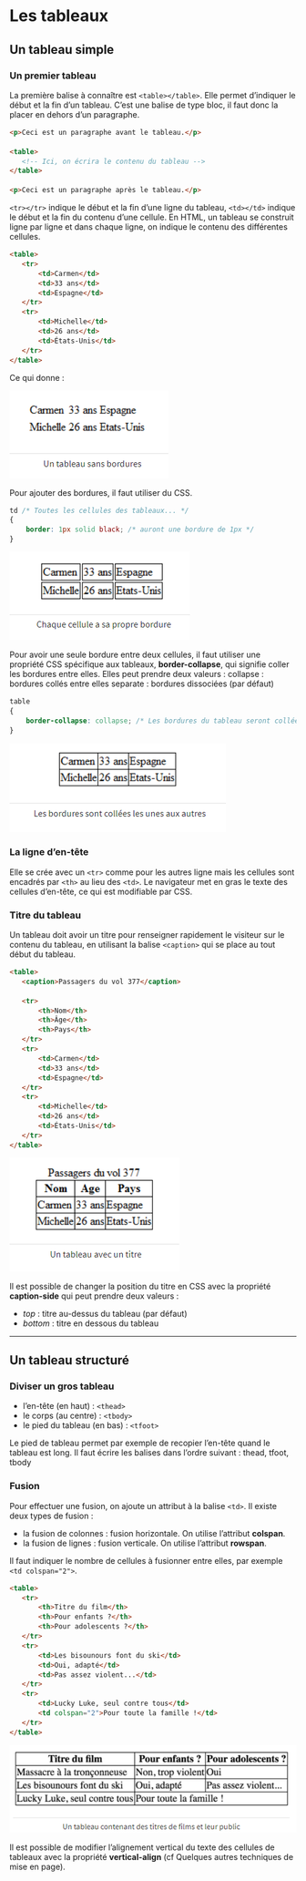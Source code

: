# Les tableaux

## Un tableau simple

### Un premier tableau
La première balise à connaître est `<table></table>`. Elle permet d’indiquer le début et la fin d’un tableau. C’est une balise de type bloc, il faut donc la placer en dehors d’un paragraphe.

```html
<p>Ceci est un paragraphe avant le tableau.</p>

<table>
   <!-- Ici, on écrira le contenu du tableau -->
</table>

<p>Ceci est un paragraphe après le tableau.</p>
```

`<tr></tr>` indique le début et la fin d’une ligne du tableau, `<td></td>` indique le début et la fin du contenu d’une cellule. En HTML, un tableau se construit ligne par ligne et dans chaque ligne, on indique le contenu des différentes cellules.

```html
<table>
   <tr>
       <td>Carmen</td>
       <td>33 ans</td>
       <td>Espagne</td>
   </tr>
   <tr>
       <td>Michelle</td>
       <td>26 ans</td>
       <td>États-Unis</td>
   </tr>
</table>
```

Ce qui donne :

![Premier tableau](images/tableau1.png)

Pour ajouter des bordures, il faut utiliser du CSS.

```css
td /* Toutes les cellules des tableaux... */
{
    border: 1px solid black; /* auront une bordure de 1px */
}
```
![Premier tableau](images/tableau2.png)

Pour avoir une seule bordure entre deux cellules, il faut utiliser une propriété CSS spécifique aux tableaux, **border-collapse**, qui signifie coller les bordures entre elles. Elles peut prendre deux valeurs :
collapse : bordures collés entre elles
separate : bordures dissociées (par défaut)

```css
table
{
    border-collapse: collapse; /* Les bordures du tableau seront collées (plus joli) */
}
```
![Premier tableau](images/tableau3.png)

### La ligne d’en-tête
Elle se crée avec un `<tr>` comme pour les autres ligne mais les cellules sont encadrés par `<th>` au lieu des `<td>`. Le navigateur met en gras le texte des cellules d’en-tête, ce qui est modifiable par CSS.

### Titre du tableau
Un tableau doit avoir un titre pour renseigner rapidement le visiteur sur le contenu du tableau, en utilisant la balise `<caption>` qui se place au tout début du tableau.

```html
<table>
   <caption>Passagers du vol 377</caption>

   <tr>
       <th>Nom</th>
       <th>Âge</th>
       <th>Pays</th>
   </tr>
   <tr>
       <td>Carmen</td>
       <td>33 ans</td>
       <td>Espagne</td>
   </tr>
   <tr>
       <td>Michelle</td>
       <td>26 ans</td>
       <td>États-Unis</td>
   </tr>
</table>
```
![Tableau avec titres](images/tableau4.png)

Il est possible de changer la position du titre en CSS avec la propriété **caption-side** qui peut prendre deux valeurs :
- *top* : titre au-dessus du tableau (par défaut)
- *bottom* : titre en dessous du tableau

----

## Un tableau structuré

### Diviser un gros tableau

- l’en-tête (en haut)  : `<thead>`
- le corps (au centre) : `<tbody>`
- le pied du tableau (en bas) : `<tfoot>`

Le pied de tableau permet par exemple de recopier l’en-tête quand le tableau est long. Il faut écrire les balises dans l’ordre suivant : thead, tfoot, tbody

### Fusion
Pour effectuer une fusion, on ajoute un attribut à la balise `<td>`. Il existe deux types de fusion :
- la fusion de colonnes : fusion horizontale. On utilise l’attribut **colspan**.
- la fusion de lignes : fusion verticale. On utilise l’attribut **rowspan**.

Il faut indiquer le nombre de cellules à fusionner entre elles, par exemple `<td colspan="2">`.

```html
<table>
   <tr>
       <th>Titre du film</th>
       <th>Pour enfants ?</th>
       <th>Pour adolescents ?</th>
   </tr>
   <tr>
       <td>Les bisounours font du ski</td>
       <td>Oui, adapté</td>
       <td>Pas assez violent...</td>
   </tr>
   <tr>
       <td>Lucky Luke, seul contre tous</td>
       <td colspan="2">Pour toute la famille !</td>
   </tr>
</table>
```
![Tableau avec fusion](images/tableau5.png)

Il est possible de modifier l’alignement vertical du texte des cellules de tableaux avec la propriété **vertical-align** (cf Quelques autres techniques de mise en page).
